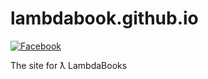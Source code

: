 # lambdabook.github.io

[![Facebook][facebook-image]][facebook-url]

The site for ƛ LambdaBooks

[facebook-url]: https://facebook.com/lambdabooks
[facebook-image]: https://img.shields.io/badge/facebook-%40LambdaBooks-4267b2.svg?style=flat-square
